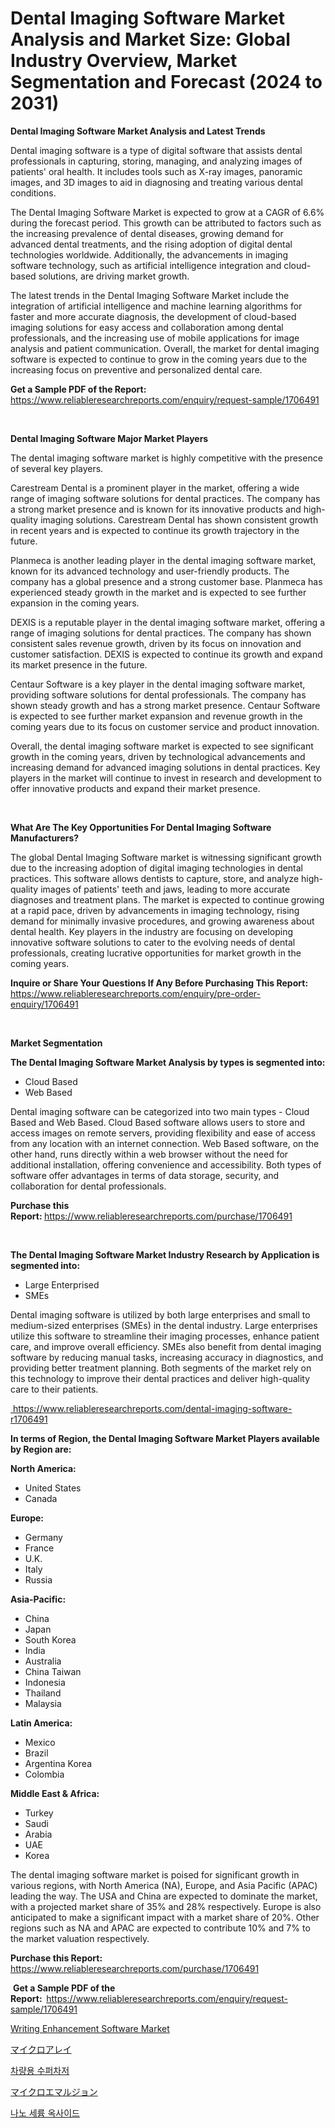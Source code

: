 <p><h1>Dental Imaging Software Market Analysis and Market Size: Global Industry Overview, Market Segmentation and Forecast (2024 to 2031)</h1></p><p><strong>Dental Imaging Software Market Analysis and Latest Trends</strong></p>
<p><p>Dental imaging software is a type of digital software that assists dental professionals in capturing, storing, managing, and analyzing images of patients' oral health. It includes tools such as X-ray images, panoramic images, and 3D images to aid in diagnosing and treating various dental conditions.</p><p>The Dental Imaging Software Market is expected to grow at a CAGR of 6.6% during the forecast period. This growth can be attributed to factors such as the increasing prevalence of dental diseases, growing demand for advanced dental treatments, and the rising adoption of digital dental technologies worldwide. Additionally, the advancements in imaging software technology, such as artificial intelligence integration and cloud-based solutions, are driving market growth.</p><p>The latest trends in the Dental Imaging Software Market include the integration of artificial intelligence and machine learning algorithms for faster and more accurate diagnosis, the development of cloud-based imaging solutions for easy access and collaboration among dental professionals, and the increasing use of mobile applications for image analysis and patient communication. Overall, the market for dental imaging software is expected to continue to grow in the coming years due to the increasing focus on preventive and personalized dental care.</p></p>
<p><strong>Get a Sample PDF of the Report:&nbsp;</strong> <a href="https://www.reliableresearchreports.com/enquiry/request-sample/1706491">https://www.reliableresearchreports.com/enquiry/request-sample/1706491</a></p>
<p>&nbsp;</p>
<p><strong>Dental Imaging Software Major Market Players</strong></p>
<p><p>The dental imaging software market is highly competitive with the presence of several key players. </p><p>Carestream Dental is a prominent player in the market, offering a wide range of imaging software solutions for dental practices. The company has a strong market presence and is known for its innovative products and high-quality imaging solutions. Carestream Dental has shown consistent growth in recent years and is expected to continue its growth trajectory in the future.</p><p>Planmeca is another leading player in the dental imaging software market, known for its advanced technology and user-friendly products. The company has a global presence and a strong customer base. Planmeca has experienced steady growth in the market and is expected to see further expansion in the coming years.</p><p>DEXIS is a reputable player in the dental imaging software market, offering a range of imaging solutions for dental practices. The company has shown consistent sales revenue growth, driven by its focus on innovation and customer satisfaction. DEXIS is expected to continue its growth and expand its market presence in the future.</p><p>Centaur Software is a key player in the dental imaging software market, providing software solutions for dental professionals. The company has shown steady growth and has a strong market presence. Centaur Software is expected to see further market expansion and revenue growth in the coming years due to its focus on customer service and product innovation. </p><p>Overall, the dental imaging software market is expected to see significant growth in the coming years, driven by technological advancements and increasing demand for advanced imaging solutions in dental practices. Key players in the market will continue to invest in research and development to offer innovative products and expand their market presence.</p></p>
<p>&nbsp;</p>
<p><strong>What Are The Key Opportunities For Dental Imaging Software Manufacturers?</strong></p>
<p><p>The global Dental Imaging Software market is witnessing significant growth due to the increasing adoption of digital imaging technologies in dental practices. This software allows dentists to capture, store, and analyze high-quality images of patients' teeth and jaws, leading to more accurate diagnoses and treatment plans. The market is expected to continue growing at a rapid pace, driven by advancements in imaging technology, rising demand for minimally invasive procedures, and growing awareness about dental health. Key players in the industry are focusing on developing innovative software solutions to cater to the evolving needs of dental professionals, creating lucrative opportunities for market growth in the coming years.</p></p>
<p><strong>Inquire or Share Your Questions If Any Before Purchasing This Report:</strong> <a href="https://www.reliableresearchreports.com/enquiry/pre-order-enquiry/1706491">https://www.reliableresearchreports.com/enquiry/pre-order-enquiry/1706491</a></p>
<p>&nbsp;</p>
<p><strong>Market Segmentation</strong></p>
<p><strong>The Dental Imaging Software Market Analysis by types is segmented into:</strong></p>
<p><ul><li>Cloud Based</li><li>Web Based</li></ul></p>
<p><p>Dental imaging software can be categorized into two main types - Cloud Based and Web Based. Cloud Based software allows users to store and access images on remote servers, providing flexibility and ease of access from any location with an internet connection. Web Based software, on the other hand, runs directly within a web browser without the need for additional installation, offering convenience and accessibility. Both types of software offer advantages in terms of data storage, security, and collaboration for dental professionals.</p></p>
<p><strong>Purchase this Report:&nbsp;</strong><a href="https://www.reliableresearchreports.com/purchase/1706491">https://www.reliableresearchreports.com/purchase/1706491</a></p>
<p>&nbsp;</p>
<p><strong>The Dental Imaging Software Market Industry Research by Application is segmented into:</strong></p>
<p><ul><li>Large Enterprised</li><li>SMEs</li></ul></p>
<p><p>Dental imaging software is utilized by both large enterprises and small to medium-sized enterprises (SMEs) in the dental industry. Large enterprises utilize this software to streamline their imaging processes, enhance patient care, and improve overall efficiency. SMEs also benefit from dental imaging software by reducing manual tasks, increasing accuracy in diagnostics, and providing better treatment planning. Both segments of the market rely on this technology to improve their dental practices and deliver high-quality care to their patients.</p></p>
<p><a href="https://www.reliableresearchreports.com/dental-imaging-software-r1706491">&nbsp;https://www.reliableresearchreports.com/dental-imaging-software-r1706491</a></p>
<p><strong>In terms of Region, the Dental Imaging Software Market Players available by Region are:</strong></p>
<p>
    <p> <strong> North America: </strong>
        <ul>
            <li>United States</li>
            <li>Canada</li>
        </ul>
        </p> 
    <p> <strong> Europe: </strong>
        <ul>
            <li>Germany</li>
            <li>France</li>
            <li>U.K.</li>
            <li>Italy</li>
            <li>Russia</li>
        </ul>
        </p> 
    <p> <strong> Asia-Pacific: </strong>
        <ul>
            <li>China</li>
            <li>Japan</li>
            <li>South Korea</li>
            <li>India</li>
            <li>Australia</li>
            <li>China Taiwan</li>
            <li>Indonesia</li>
            <li>Thailand</li>
            <li>Malaysia</li>
        </ul>
        </p> 
    <p> <strong> Latin America: </strong>
        <ul>
            <li>Mexico</li>
            <li>Brazil</li>
            <li>Argentina Korea</li>
            <li>Colombia</li>
        </ul>
        </p> 
    <p> <strong> Middle East & Africa: </strong>
        <ul>
            <li>Turkey</li>
            <li>Saudi</li>
            <li>Arabia</li>
            <li>UAE</li>
            <li>Korea</li>
        </ul>
    </p>
    </p>
<p><p>The dental imaging software market is poised for significant growth in various regions, with North America (NA), Europe, and Asia Pacific (APAC) leading the way. The USA and China are expected to dominate the market, with a projected market share of 35% and 28% respectively. Europe is also anticipated to make a significant impact with a market share of 20%. Other regions such as NA and APAC are expected to contribute 10% and 7% to the market valuation respectively.</p></p>
<p><strong>Purchase this Report: </strong><a href="https://www.reliableresearchreports.com/purchase/1706491">https://www.reliableresearchreports.com/purchase/1706491</a></p>
<p>&nbsp;<strong>Get a Sample PDF of the Report:&nbsp;&nbsp;</strong><a href="https://www.reliableresearchreports.com/enquiry/request-sample/1706491">https://www.reliableresearchreports.com/enquiry/request-sample/1706491</a></p>
<p><strong></strong></p>
<p><p><a href="https://github.com/mzurpwxu46/Market-Research-Report-List-1/blob/main/writing-enhancement-software-market.md">Writing Enhancement Software Market</a></p><p><a href="https://github.com/klon646/Market-Research-Report-List-3/blob/main/630632269055.md">マイクロアレイ</a></p><p><a href="https://github.com/fredrickeglers/Market-Research-Report-List-4/blob/main/221772686342.md">차량용 수퍼차저</a></p><p><a href="https://github.com/Alenaieme/Market-Research-Report-List-2/blob/main/914232169056.md">マイクロエマルジョン</a></p><p><a href="https://github.com/bunxhcci35271755/Market-Research-Report-List-4/blob/main/297782786341.md">나노 세륨 옥사이드</a></p></p>